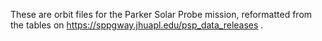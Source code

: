 These are orbit files for the Parker Solar Probe mission, reformatted
from the tables on https://sppgway.jhuapl.edu/psp_data_releases .
